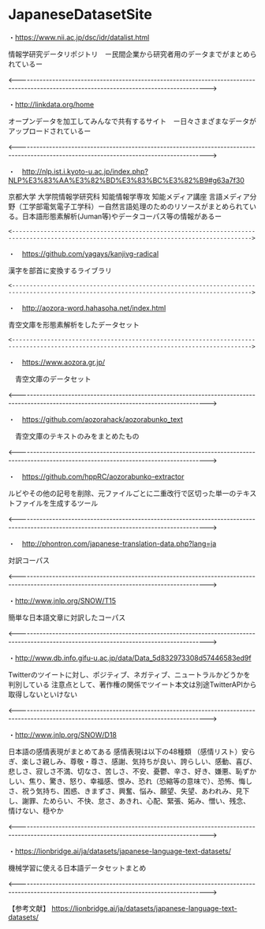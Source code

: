 # JapaneseDatasetSite

・https://www.nii.ac.jp/dsc/idr/datalist.html

情報学研究データリポジトリ　ー民間企業から研究者用のデータまでがまとめられているー
  
  <------------------------------------------------------------------------------------------------------------------------------------------>
  
・http://linkdata.org/home

 オープンデータを加工してみんなで共有するサイト　ー日々さまざまなデータがアップロードされているー　
 
   <------------------------------------------------------------------------------------------------------------------------------------------>

  
・　http://nlp.ist.i.kyoto-u.ac.jp/index.php?NLP%E3%83%AA%E3%82%BD%E3%83%BC%E3%82%B9#g63a7f30

  京都大学 大学院情報学研究科 知能情報学専攻 知能メディア講座 言語メディア分野（工学部電気電子工学科）ー自然言語処理のためのリソースがまとめられている。日本語形態素解析(Juman等)やデータコーパス等の情報があるー
  
    <------------------------------------------------------------------------------------------------------------------------------------------>

  
・　https://github.com/yagays/kanjivg-radical

  漢字を部首に変換するライブラリ
  
    <------------------------------------------------------------------------------------------------------------------------------------------>

  
・　http://aozora-word.hahasoha.net/index.html

  青空文庫を形態素解析をしたデータセット
  
    <------------------------------------------------------------------------------------------------------------------------------------------>

  
・　https://www.aozora.gr.jp/

　青空文庫のデータセット
 
   <------------------------------------------------------------------------------------------------------------------------------------------>

 
・　https://github.com/aozorahack/aozorabunko_text

　青空文庫のテキストのみをまとめたもの
 
   <------------------------------------------------------------------------------------------------------------------------------------------>

 
 ・　https://github.com/hppRC/aozorabunko-extractor
 
 ルビやその他の記号を削除、元ファイルごとに二重改行で区切った単一のテキストファイルを生成するツール
 
   <------------------------------------------------------------------------------------------------------------------------------------------>


・　http://phontron.com/japanese-translation-data.php?lang=ja

対訳コーパス

  <------------------------------------------------------------------------------------------------------------------------------------------>


・http://www.jnlp.org/SNOW/T15

簡単な日本語文章に対訳したコーパス

  <------------------------------------------------------------------------------------------------------------------------------------------>


・http://www.db.info.gifu-u.ac.jp/data/Data_5d832973308d57446583ed9f

Twitterのツイートに対し、ポジティブ、ネガティブ、ニュートラルかどうかを判別している
注意点として、著作権の関係でツイート本文は別途TwitterAPIから取得しないといけない

  <------------------------------------------------------------------------------------------------------------------------------------------>


・http://www.jnlp.org/SNOW/D18

日本語の感情表現がまとめてある
感情表現は以下の48種類
（感情リスト）安らぎ、楽しさ親しみ、尊敬・尊さ、感謝、気持ちが良い、誇らしい、感動、喜び、悲しさ、寂しさ不満、切なさ、苦しさ、不安、憂鬱、辛さ、好き、嫌悪、恥ずかしい、焦り、驚き、怒り、幸福感、恨み、恐れ（恐縮等の意味で）、恐怖、悔しさ、祝う気持ち、困惑、きまずさ、興奮、悩み、願望、失望、あわれみ、見下し、謝罪、ためらい、不快、怠さ、あきれ、心配、緊張、妬み、憎い、残念、情けない、穏やか

  <------------------------------------------------------------------------------------------------------------------------------------------>


・https://lionbridge.ai/ja/datasets/japanese-language-text-datasets/

機械学習に使える日本語データセットまとめ

  <------------------------------------------------------------------------------------------------------------------------------------------>


【参考文献】
https://lionbridge.ai/ja/datasets/japanese-language-text-datasets/
